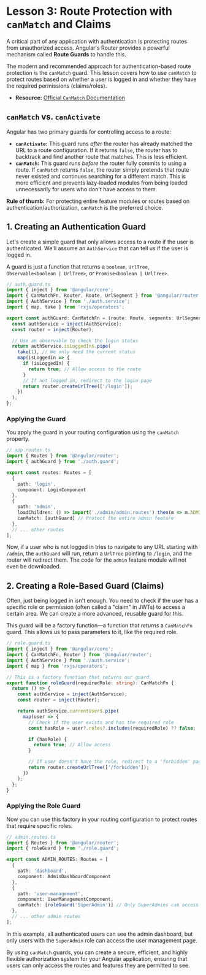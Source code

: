 # Lesson 3: Route Protection with `canMatch` and Claims

A critical part of any application with authentication is protecting routes from unauthorized access. Angular's Router provides a powerful mechanism called **Route Guards** to handle this.

The modern and recommended approach for authentication-based route protection is the `canMatch` guard. This lesson covers how to use `canMatch` to protect routes based on whether a user is logged in and whether they have the required permissions (claims/roles).

- **Resource:** [Official `CanMatch` Documentation](https://angular.io/api/router/CanMatch)

## `canMatch` vs. `canActivate`

Angular has two primary guards for controlling access to a route:

-   **`canActivate`:** This guard runs *after* the router has already matched the URL to a route configuration. If it returns `false`, the router has to backtrack and find another route that matches. This is less efficient.
-   **`canMatch`:** This guard runs *before* the router fully commits to using a route. If `canMatch` returns `false`, the router simply pretends that route never existed and continues searching for a different match. This is more efficient and prevents lazy-loaded modules from being loaded unnecessarily for users who don't have access to them.

**Rule of thumb:** For protecting entire feature modules or routes based on authentication/authorization, `canMatch` is the preferred choice.

## 1. Creating an Authentication Guard

Let's create a simple guard that only allows access to a route if the user is authenticated. We'll assume an `AuthService` that can tell us if the user is logged in.

A guard is just a function that returns a `boolean`, `UrlTree`, `Observable<boolean | UrlTree>`, or `Promise<boolean | UrlTree>`.

```typescript
// auth.guard.ts
import { inject } from '@angular/core';
import { CanMatchFn, Router, Route, UrlSegment } from '@angular/router';
import { AuthService } from './auth.service';
import { map, take } from 'rxjs/operators';

export const authGuard: CanMatchFn = (route: Route, segments: UrlSegment[]) => {
  const authService = inject(AuthService);
  const router = inject(Router);

  // Use an observable to check the login status
  return authService.isLoggedIn$.pipe(
    take(1), // We only need the current status
    map(isLoggedIn => {
      if (isLoggedIn) {
        return true; // Allow access to the route
      }
      // If not logged in, redirect to the login page
      return router.createUrlTree(['/login']);
    })
  );
};
```

### Applying the Guard

You apply the guard in your routing configuration using the `canMatch` property.

```typescript
// app.routes.ts
import { Routes } from '@angular/router';
import { authGuard } from './auth.guard';

export const routes: Routes = [
  {
    path: 'login',
    component: LoginComponent
  },
  {
    path: 'admin',
    loadChildren: () => import('./admin/admin.routes').then(m => m.ADMIN_ROUTES),
    canMatch: [authGuard] // Protect the entire admin feature
  },
  // ... other routes
];
```
Now, if a user who is not logged in tries to navigate to any URL starting with `/admin`, the `authGuard` will run, return a `UrlTree` pointing to `/login`, and the router will redirect them. The code for the `admin` feature module will not even be downloaded.

## 2. Creating a Role-Based Guard (Claims)

Often, just being logged in isn't enough. You need to check if the user has a specific role or permission (often called a "claim" in JWTs) to access a certain area. We can create a more advanced, reusable guard for this.

This guard will be a factory function—a function that *returns* a `CanMatchFn` guard. This allows us to pass parameters to it, like the required role.

```typescript
// role.guard.ts
import { inject } from '@angular/core';
import { CanMatchFn, Router } from '@angular/router';
import { AuthService } from './auth.service';
import { map } from 'rxjs/operators';

// This is a factory function that returns our guard
export function roleGuard(requiredRole: string): CanMatchFn {
  return () => {
    const authService = inject(AuthService);
    const router = inject(Router);

    return authService.currentUser$.pipe(
      map(user => {
        // Check if the user exists and has the required role
        const hasRole = user?.roles?.includes(requiredRole) ?? false;

        if (hasRole) {
          return true; // Allow access
        }

        // If user doesn't have the role, redirect to a 'forbidden' page or home
        return router.createUrlTree(['/forbidden']);
      })
    );
  };
}
```

### Applying the Role Guard

Now you can use this factory in your routing configuration to protect routes that require specific roles.

```typescript
// admin.routes.ts
import { Routes } from '@angular/router';
import { roleGuard } from './role.guard';

export const ADMIN_ROUTES: Routes = [
  {
    path: 'dashboard',
    component: AdminDashboardComponent
  },
  {
    path: 'user-management',
    component: UserManagementComponent,
    canMatch: [roleGuard('SuperAdmin')] // Only SuperAdmins can access this
  },
  // ... other admin routes
];
```
In this example, all authenticated users can see the admin dashboard, but only users with the `SuperAdmin` role can access the user management page.

By using `canMatch` guards, you can create a secure, efficient, and highly flexible authorization system for your Angular application, ensuring that users can only access the routes and features they are permitted to see.